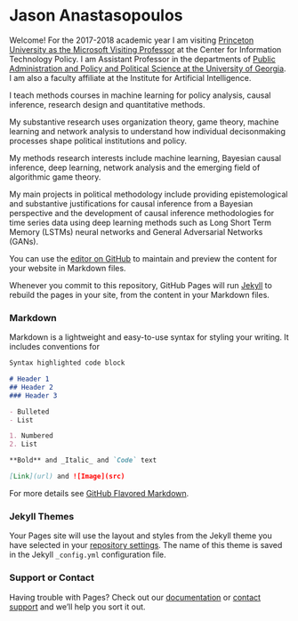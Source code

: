 # Jason Anastasopoulos

Welcome! For the 2017-2018 academic year I am visiting [Princeton University as the Microsoft Visiting Professor](https://scholar.princeton.edu/ljanastas/home) at the Center for Information Technology Policy. I am Assistant Professor in the departments of [Public Administration and Policy and Political Science at the University of Georgia](http://spia.uga.edu/). I am also a faculty affiliate at the Institute for Artificial Intelligence. 

I teach methods courses in machine learning for policy analysis, causal inference, research design and quantitative methods.

My substantive research uses organization theory, game theory, machine learning and network analysis to understand how individual decisonmaking processes shape political institutions and policy.

My methods research interests include machine learning, Bayesian causal inference, deep learning, network analysis and the emerging field of algorithmic game theory.

My main projects in political methodology include providing epistemological and substantive justifications for causal inference from a Bayesian perspective and the development of causal inference methodologies for time series data using deep learning methods such as Long Short Term Memory (LSTMs) neural networks and General Adversarial Networks (GANs).



You can use the [editor on GitHub](https://github.com/ljanastas/ljanastas.github.io/edit/master/index.md) to maintain and preview the content for your website in Markdown files.

Whenever you commit to this repository, GitHub Pages will run [Jekyll](https://jekyllrb.com/) to rebuild the pages in your site, from the content in your Markdown files.

### Markdown

Markdown is a lightweight and easy-to-use syntax for styling your writing. It includes conventions for

```markdown
Syntax highlighted code block

# Header 1
## Header 2
### Header 3

- Bulleted
- List

1. Numbered
2. List

**Bold** and _Italic_ and `Code` text

[Link](url) and ![Image](src)
```

For more details see [GitHub Flavored Markdown](https://guides.github.com/features/mastering-markdown/).

### Jekyll Themes

Your Pages site will use the layout and styles from the Jekyll theme you have selected in your [repository settings](https://github.com/ljanastas/ljanastas.github.io/settings). The name of this theme is saved in the Jekyll `_config.yml` configuration file.

### Support or Contact

Having trouble with Pages? Check out our [documentation](https://help.github.com/categories/github-pages-basics/) or [contact support](https://github.com/contact) and we’ll help you sort it out.
